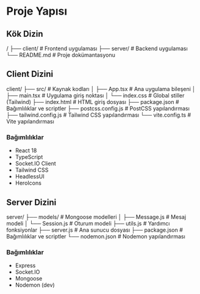 # Proje Yapısı

## Kök Dizin
/
├── client/                 # Frontend uygulaması
├── server/                 # Backend uygulaması
└── README.md              # Proje dokümantasyonu

## Client Dizini
client/
├── src/                   # Kaynak kodları
│   ├── App.tsx           # Ana uygulama bileşeni
│   ├── main.tsx          # Uygulama giriş noktası
│   └── index.css         # Global stiller (Tailwind)
├── index.html            # HTML giriş dosyası
├── package.json          # Bağımlılıklar ve scriptler
├── postcss.config.js     # PostCSS yapılandırması
├── tailwind.config.js    # Tailwind CSS yapılandırması
└── vite.config.ts        # Vite yapılandırması

### Bağımlılıklar
- React 18
- TypeScript
- Socket.IO Client
- Tailwind CSS
- HeadlessUI
- HeroIcons

## Server Dizini
server/
├── models/               # Mongoose modelleri
│   ├── Message.js       # Mesaj modeli
│   └── Session.js       # Oturum modeli
├── utils.js             # Yardımcı fonksiyonlar
├── server.js            # Ana sunucu dosyası
├── package.json         # Bağımlılıklar ve scriptler
└── nodemon.json         # Nodemon yapılandırması

### Bağımlılıklar
- Express
- Socket.IO
- Mongoose
- Nodemon (dev) 